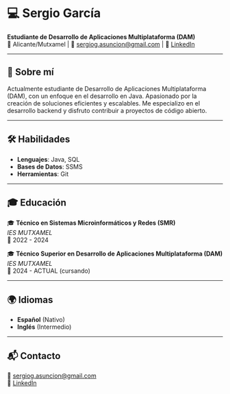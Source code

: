 # 💻 Sergio García

**Estudiante de Desarrollo de Aplicaciones Multiplataforma (DAM)**  
📍 Alicante/Mutxamel | 📧 [sergiog.asuncion@gmail.com](mailto:sergiog.asuncion@gmail.com) | 🔗 [LinkedIn](https://www.linkedin.com/in/sergio-garcía-asunción-11b731352)

---

## 🚀 Sobre mí
Actualmente estudiante de Desarrollo de Aplicaciones Multiplataforma (DAM), con un enfoque en el desarrollo en Java. Apasionado por la creación de soluciones eficientes y escalables. Me especializo en el desarrollo backend y disfruto contribuir a proyectos de código abierto.

---

## 🛠️ Habilidades

- **Lenguajes**: Java, SQL
- **Bases de Datos**: SSMS
- **Herramientas**: Git

---

## 🎓 Educación

🎓 **Técnico en Sistemas Microinformáticos y Redes (SMR)**  
*IES MUTXAMEL*  
📅 2022 - 2024  

🎓 **Técnico Superior en Desarrollo de Aplicaciones Multiplataforma (DAM)**  
*IES MUTXAMEL*  
📅 2024 - ACTUAL (cursando)

---

## 🌍 Idiomas

- **Español** (Nativo)
- **Inglés** (Intermedio)

---

## 📬 Contacto
📧 [sergiog.asuncion@gmail.com](mailto:sergiog.asuncion@gmail.com)  
🔗 [LinkedIn](https://www.linkedin.com/in/sergio-garcía-asunción-11b731352)
